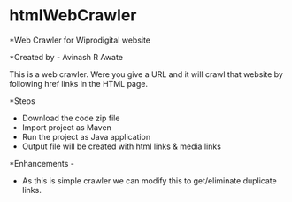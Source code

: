 # htmlWebCrawler

*Web Crawler for Wiprodigital website

*Created by - Avinash R Awate

This is a web crawler. Were you give a URL and it will crawl that
website by following href links in the HTML page.

*Steps 
* Download the code zip file
* Import project as Maven
* Run the project as Java application
* Output file will be created with html links & media links


*Enhancements - 
* As this is simple crawler we can modify this to get/eliminate duplicate links.
